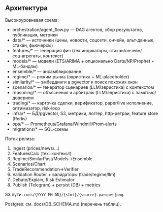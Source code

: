 ## Архитектура

Высокоуровневая схема:

- orchestration/agent_flow.py — DAG агентов, сбор результатов, публикация, метрики
- data/* — источники (цены, новости, соцсети, ончейн, альт‑данные, стакан, фьючерсы)
- features/* — генерация фич (тех.индикаторы, стакан/ончейн/соц‑агрегаты, контекст)
- models/* — модели (ETS/ARIMA + опционально Darts/NP/Prophet + ML‑бандлы)
- ensemble/* — ансамблирование
- regime/* — режим рынка (эвристика + ML‑placeholder)
- similarity/* — эмбеддинги в pgvector и поиск похожих окон
- scenarios/* — генератор сценариев (LLM/эвристика) с контекстом
- reasoning/* — объяснения и арбитраж (LLM/эвристика) с памятью/доверием
- trading/* — карточка сделки, верификатор, paper/live исполнение, оптимизатор, risk‑loop
- infra/* — БД/pgvector, S3, метрики, логгер, http‑ретраи, feature store (Redis)
- ops/* — Prometheus/Grafana/Windmill/Prom‑alerts
- migrations/* — SQL‑схемы

Поток релиза:

1) Ingest (prices/news/…)
2) FeaturesCalc (тех+контекст)
3) Regime/SimilarPast/Models→Ensemble
4) Scenarios/Chart
5) TradeRecommendation→Verifier
6) Validation Router + валидаторы (trade/regime/llm)
7) Debate/Explain, Risk Estimator
8) Publish (Telegram) + persist (DB) + metrics

S3 пути: `runs/{YYYY-MM-DD}/{slot}/{source}.parquet|png`.

Postgres: см. docs/DB_SCHEMA.md (перечень таблиц).
